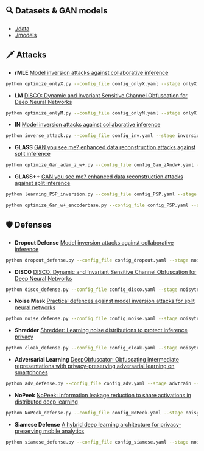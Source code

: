 ## 🔍 Datasets & GAN models
- [./data](https://pan.baidu.com/s/16b_U5v1Ln7USR9XhhkdCTA?pwd=gfmn)
- [./models](https://pan.baidu.com/s/1unId4mpO6T7LQMTDEIgMSw?pwd=6cj3)


## 🗡️ Attacks

- **rMLE** [Model inversion attacks against collaborative inference](https://dl.acm.org/doi/abs/10.1145/3359789.3359824)
```bash
python optimize_onlyX.py --config_file config_onlyX.yaml --stage onlyX --index 1
```

- **LM** [DISCO: Dynamic and Invariant Sensitive Channel Obfuscation for Deep Neural Networks](https://openaccess.thecvf.com/content/CVPR2021/html/Singh_DISCO_Dynamic_and_Invariant_Sensitive_Channel_Obfuscation_for_Deep_Neural_CVPR_2021_paper.html)
```bash
python optimize_onlyM.py --config_file config_onlyM.yaml --stage onlyX --index 2
```

- **IN** [Model inversion attacks against collaborative inference](https://dl.acm.org/doi/abs/10.1145/3359789.3359824)
```bash
python inverse_attack.py --config_file config_inv.yaml --stage inversion --index 3
```

- **GLASS** [GAN you see me? enhanced data reconstruction attacks against split inference](https://proceedings.neurips.cc/paper_files/paper/2023/hash/ab003a4f85ecb1b7b1514ff539dc7395-Abstract-Conference.html)
```bash
python optimize_Gan_adam_z_w+.py --config_file config_Gan_zAndw+.yaml --stage Gan --index 4
```

- **GLASS++** [GAN you see me? enhanced data reconstruction attacks against split inference](https://proceedings.neurips.cc/paper_files/paper/2023/hash/ab003a4f85ecb1b7b1514ff539dc7395-Abstract-Conference.html)
```bash
python learning_PSP_inversion.py --config_file config_PSP.yaml --stage inversion --index 5
```
```bash
python optimize_Gan_w+_encoderbase.py --config_file config_PSP.yaml --stage Gan --index 6
```

## 🛡️ Defenses

- **Dropout Defense** [Model inversion attacks against collaborative inference](https://dl.acm.org/doi/abs/10.1145/3359789.3359824)
```bash
python dropout_defense.py --config_file config_dropout.yaml --stage noisytrain --index 7
```

- **DISCO** [DISCO: Dynamic and Invariant Sensitive Channel Obfuscation for Deep Neural Networks](https://openaccess.thecvf.com/content/CVPR2021/html/Singh_DISCO_Dynamic_and_Invariant_Sensitive_Channel_Obfuscation_for_Deep_Neural_CVPR_2021_paper.html)
```bash
python disco_defense.py --config_file config_disco.yaml --stage noisytrain --index 8
```

- **Noise Mask** [Practical defences against model inversion attacks for split neural networks](https://arxiv.org/abs/2104.05743)
```bash
python noise_defense.py --config_file config_noise.yaml --stage noisytrain --index 9
```

- **Shredder** [Shredder: Learning noise distributions to protect inference privacy](https://dl.acm.org/doi/abs/10.1145/3373376.3378522)
```bash
python cloak_defense.py --config_file config_cloak.yaml --stage noisytrain --index 10
```

- **Adversarial Learning** [DeepObfuscator: Obfuscating intermediate representations with privacy-preserving adversarial learning on smartphones](https://dl.acm.org/doi/abs/10.1145/3450268.3453519)
```bash
python adv_defense.py --config_file config_adv.yaml --stage advtrain --index 11
```

- **NoPeek** [NoPeek: Information leakage reduction to share activations in distributed deep learning](https://ieeexplore.ieee.org/abstract/document/9346367)
```bash
python NoPeek_defense.py --config_file config_NoPeek.yaml --stage noisytrain --index 12
```

- **Siamese Defense** [A hybrid deep learning architecture for privacy-preserving mobile analytics](https://ieeexplore.ieee.org/abstract/document/8962332)
```bash
python siamese_defense.py --config_file config_siamese.yaml --stage noisytrain --index 13
```





